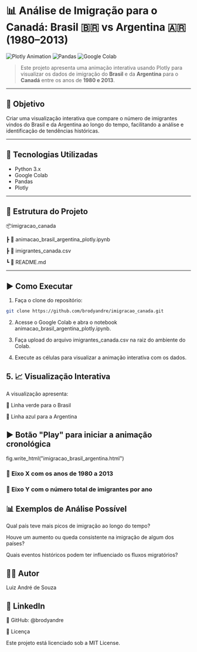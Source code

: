 # 📊 Análise de Imigração para o Canadá: Brasil 🇧🇷 vs Argentina 🇦🇷 (1980–2013)

![Plotly Animation](https://img.shields.io/badge/Plotly-Graph-3CAAE0?style=flat-square&logo=plotly&logoColor=white)
![Pandas](https://img.shields.io/badge/Pandas-Dataframe-%23150458?style=flat-square&logo=pandas)
![Google Colab](https://img.shields.io/badge/Google%20Colab-Compatible-F9AB00?style=flat-square&logo=googlecolab&logoColor=white)

> Este projeto apresenta uma animação interativa usando Plotly para visualizar os dados de imigração do **Brasil** e da **Argentina** para o **Canadá** entre os anos de **1980 e 2013**.

---

## 📌 Objetivo

Criar uma visualização interativa que compare o número de imigrantes vindos do Brasil e da Argentina ao longo do tempo, facilitando a análise e identificação de tendências históricas.

---

## 🧰 Tecnologias Utilizadas

- Python 3.x
- Google Colab
- Pandas
- Plotly

---

## 📁 Estrutura do Projeto

📦imigracao_canada

┣ 📄 animacao_brasil_argentina_plotly.ipynb

┣ 📄 imigrantes_canada.csv

┗ 📄 README.md


---

## ▶️ Como Executar

1. Faça o clone do repositório:

```bash
git clone https://github.com/brodyandre/imigracao_canada.git
```

2. Acesse o Google Colab e abra o notebook animacao_brasil_argentina_plotly.ipynb.

3. Faça upload do arquivo imigrantes_canada.csv na raiz do ambiente do Colab.

4. Execute as células para visualizar a animação interativa com os dados.

## 5. 📈 Visualização Interativa

A visualização apresenta:

📍 Linha verde para o Brasil

📍 Linha azul para a Argentina

## ▶️ Botão "Play" para iniciar a animação cronológica

fig.write_html("imigracao_brasil_argentina.html")


### 📅 Eixo X com os anos de 1980 a 2013

### 👥 Eixo Y com o número total de imigrantes por ano

## 📊 Exemplos de Análise Possível

Qual país teve mais picos de imigração ao longo do tempo?

Houve um aumento ou queda consistente na imigração de algum dos países?

Quais eventos históricos podem ter influenciado os fluxos migratórios?

## 👨‍💻 Autor

Luiz André de Souza

## 📧 LinkedIn

🐙 GitHub: @brodyandre

📃 Licença

Este projeto está licenciado sob a MIT License.



